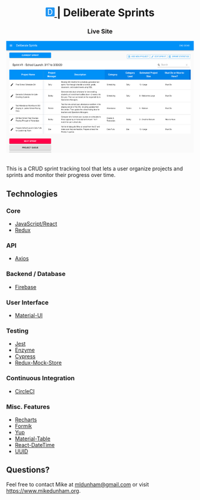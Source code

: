 <h1 align="center">
  <a href="https://deliberate-sprints.web.app/">
    <img alt="Deliberate Sprints" src="public/android-chrome-192x192.png" width="24" />
  </a> | Deliberate Sprints
</h1>

<h3 align="center" style="font-weight: bold">
  <a href="https://deliberate-sprints.web.app/" style="text-decoration: none">Live Site</a>
</h3>
<div align="center">
  <a href="https://deliberate-sprints.web.app/">
    <img alt="Deliberate Sprints Screenshot" src="public/deliberate-sprints.png" height="300" />
  </a>
</div>

\
This is a CRUD sprint tracking tool that lets a user organize projects and sprints and monitor their progress over time.

## Technologies

### Core

  * [JavaScript/React](https://reactjs.org/)
  * [Redux](https://redux.js.org/)

### API

  * [Axios](https://github.com/axios/axios)

### Backend / Database

  * [Firebase](https://firebase.google.com/)

### User Interface

  * [Material-UI](https://material-ui.com/)


### Testing

  * [Jest](https://jestjs.io/en/)
  * [Enzyme](https://enzymejs.github.io/enzyme/)
  * [Cypress](https://www.cypress.io/)
  * [Redux-Mock-Store](https://github.com/dmitry-zaets/redux-mock-store)

### Continuous Integration

  * [CircleCI](https://circleci.com/)

### Misc. Features

  * [Recharts](http://recharts.org/en-US/)
  * [Formik](https://jaredpalmer.com/formik/)
  * [Yup](https://github.com/jquense/yup)
  * [Material-Table](https://material-table.com/#/)
  * [React-DateTime](https://github.com/YouCanBookMe/react-datetime)
  * [UUID](https://github.com/uuidjs/uuid)

## Questions?

Feel free to contact Mike at mldunham@gmail.com or visit https://www.mikedunham.org.
